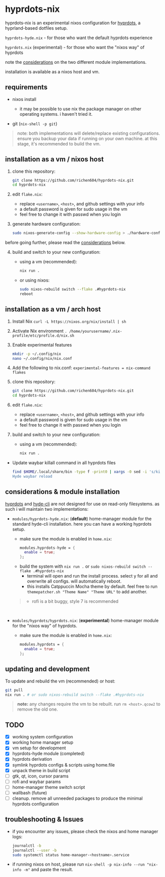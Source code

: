 # hyprdots-nix

hyprdots-nix is an experimental nixos configuration for 
[hyprdots](https://github.com/prasanthrangan/hyprdots), a hyprland-based dotfiles setup.

`hyprdots-hyde.nix` - for those who want the default hyprdots experience

`hyprdots.nix` (experimental) - for those who want the "nixos way" of hyprdots

note the [considerations](#considerations--module-installation) on the two different module implementations.

installation is available as a nixos host and vm.

## requirements

- nixos install
  - it may be possible to use nix the package manager on other operating systems. i haven't tried it.
  
- git (`nix-shell -p git`)

> note: both implementations will delete/replace existing configurations. ensure you backup your data if running on your own machine. at this stage, it's recommended to build the vm.

## installation as a vm / nixos host

1. clone this repository:

   ```bash
   git clone https://github.com/richen604/hyprdots-nix.git
   cd hyprdots-nix
   ```

2. edit `flake.nix`:
   - replace `<username>`, `<host>`, and github settings with your info
   - a default password is given for sudo usage in the vm
   - feel free to change it with passwd when you login

3. generate hardware configuration:

   ```bash
   sudo nixos-generate-config --show-hardware-config > ./hardware-configuration.nix
   ```

before going further, please read the [considerations](#considerations--module-installation) below.

4. build and switch to your new configuration:

   - using a vm (recommended):
     ```bash
     nix run .
     ```

   - or using nixos:
     ```bash
     sudo nixos-rebuild switch --flake .#hyprdots-nix
     reboot
     ```
## installation as a vm / arch host
1. Install Nix
`curl -L https://nixos.org/nix/install | sh`

2. Activate Nix environment
`. /home/yourusername/.nix-profile/etc/profile.d/nix.sh`

3. Enable experimental features
   ```bash
   mkdir -p ~/.config/nix
   nano ~/.config/nix/nix.conf
   ```

4. Add the following to nix.conf:
`experimental-features = nix-command flakes`

5. clone this repository:

   ```bash
   git clone https://github.com/richen604/hyprdots-nix.git
   cd hyprdots-nix
   ```
6. edit `flake.nix`:
   - replace `<username>`, `<host>`, and github settings with your info
   - a default password is given for sudo usage in the vm
   - feel free to change it with passwd when you login

7. build and switch to your new configuration:

   - using a vm (recommended):
     ```bash
     nix run .
     ```
* Update waybar killall command in all hyprdots files
     ```bash
     find $HOME/.local/share/bin -type f -print0 | xargs -0 sed -i 's/killall .waybar/killall .waybar-wrapped/g
     Hyde waybar reload
     ```

## considerations & module installation

[hyprdots](https://github.com/prasanthrangan/hyprdots) and [hyde-cli](https://github.com/kRHYME7/Hyde-cli) are not designed for use on read-only filesystems. as such i will maintain two implementations:

- `modules/hyprdots-hyde.nix`: (**default**) home-manager module for the standard hyde-cli installation. here you can have a working hyprdots setup.
  
  - make sure the module is enabled in `home.nix`:
    ```nix
    modules.hyprdots-hyde = {
      enable = true;
    };
    ```
  - build the system with `nix run .` or `sudo nixos-rebuild switch --flake .#hyprdots-nix`
    - terminal will open and run the install process. select y for all and overwrite all configs. will automatically reboot.
    - this installs Catppuccin Mocha theme by default. feel free to run `themepatcher.sh "Theme Name" "Theme URL"` to add another.
  
  > - rofi is a bit buggy, style 7 is recommended

<br>

- `modules/hyprdots/hyprdots.nix`: (**experimental**) home-manager module for the "nixos way" of hyprdots. 

  - make sure the module is enabled in `home.nix`:
    ```nix
    modules.hyprdots = {
      enable = true;
    };
    ```


## updating and development

To update and rebuild the vm (recommended) or host:

```bash
git pull
nix run . # or sudo nixos-rebuild switch --flake .#hyprdots-nix
```

> **note:** any changes require the vm to be rebuilt. run `rm <host>.qcow2` to remove the old one.


## TODO

- [x] working system configuration
- [x] working home manager setup
- [x] vm setup for development
- [x] hyprdots-hyde module (completed)
- [x]  hyprdots derivation
  - [x] symlink hyprdots configs & scripts using home.file
  - [x] unpack theme in build script
  - [ ] gtk, qt, icon, cursor params
  - [ ] rofi and waybar params
  - [ ] home-manager theme switch script
  - [ ] wallbash (future)
- [ ] cleanup. remove all unneeded packages to produce the minimal hyprdots configuration

## troubleshooting & Issues

- if you encounter any issues, please check the nixos and home manager logs:
  ```bash
  journalctl -b
  journalctl --user -b
  sudo systemctl status home-manager-<hostname>.service
  ```
- if running nixos on host, please run `nix-shell -p nix-info --run "nix-info -m"` and paste the result.

